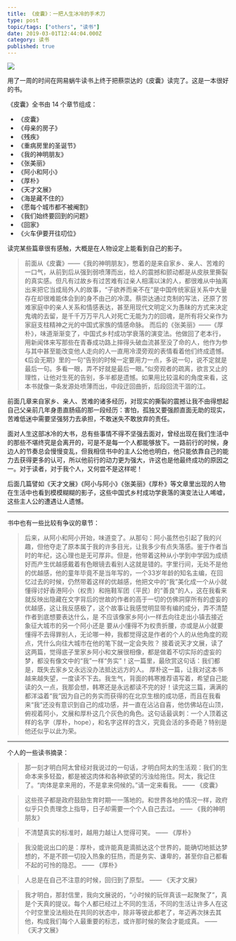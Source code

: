 ```yaml
---
title: 《皮囊》：一把人生冰冷的手术刀
type: post
topic/tags: ["others", "读书"]
date: 2019-03-01T12:44:04.000Z
category: 读书
published: true
---
```


![](https://note.bioitee.com/yuque/0/2019/png/126032/1551444282854-71ce4235-15d0-422e-91b9-701974cefbab.png#align=left&display=inline&height=746&originHeight=800&originWidth=800&size=0&status=done&width=746)

用了一周的时间在网易蜗牛读书上终于把蔡崇达的《皮囊》读完了。这是一本很好的书。

《皮囊》全书由 14 个章节组成：

- 《皮囊》
- 《母亲的房子》
- 《残疾》
- 《重病房里的圣诞节》
- 《我的神明朋友》
- 《张美丽》
- 《阿小和阿小》
- 《厚朴》
- 《天才文展》
- 《海是藏不住的》
- 《愿每个城市都不被阉割》
- 《我们始终要回到的问题》
- 《回家》
- 《火车伊要开往叨位》

读完某些篇章很有感触，大概是在人物设定上能看到自己的影子。

> 前面从《皮囊》——《我的神明朋友》，憋着的是来自家乡、亲人、苦难的一口气，从前到后从强到弱喷薄而出，给人的震撼和颤动都是从皮肤里撕裂的真实感。但凡有过故乡有过苦难有过亲人相濡以沫的人，都很难从中抽离出来把它当成局外人的故事，“子欲养而亲不在”是中国传统家庭关系中大量存在却很难能体会到的身不由己的冷漠。蔡崇达通过克制的写法，还原了苦难家庭中的亲人关系和情感表达，甚至用现代文明定义为愚昧的方式来决定鬼魂的去留，是千千万万平凡人对死亡无能为力的回魂，是所有将父亲作为家庭支柱精神之光的中国式家族的情感命脉。
> 而后的《张美丽》——《厚朴》，味道渐渐变了，中国式乡村成功学衰落的演变法。他做回了老本行，用新闻体来写那些在青春成功路上摔得头破血流甚至没了命的人，他作为参与其中甚至能改变他人走向的人一直用冷漠旁观的表情看着他们终成遗憾。《后会无期》里的一句“告别的时候一定要用力一点，多说一句，说不定就是最后一句。多看一眼，弄不好就是最后一眼。”似旁观者的疏离，欲言又止的理性，让他对生死的告别，多半都是遗憾。如果用比较温和的角度来看，这本书就像一条发源处喷薄而出，中段迂回曲折，后段回流干涸的江。


前面几章来自家乡、亲人、苦难的诸多经历，对现实的撕裂的震撼让我不由得想起自己父亲前几年身患直肠癌的那一段经历：害怕，孤独又要强颜直面无助的现实，苦难低迷中需要坚强努力去承担，不敢迷失不敢放弃的责任。

面对人生这部冰冷的大书，总有些事情不得不坚强去面对，曾经出现在我们生活中的那些不堪终究是会离开的，可是不是每一个人都能够放下。一路前行的时候，身边人的节奏总会慢慢变乱，但我相信书中的主人公他也明白，他只能依靠自己的能力去获得更多的认可，所以他前行的动力更为强大，许这也是他最终成功的原因之一。对于读者，对于我个人，又何尝不是这样呢！

后面几篇譬如《天才文展》《阿小与阿小》《张美丽》《厚朴》等文章里出现的人物在生活中也看到模模糊糊的影子，这些中国式乡村成功学衰落的演变法让人唏嘘，这些主人公的遭遇让人遗憾。

---


书中也有一些比较有争议的章节：

> 后来，从阿小和阿小开始，味道变了。从那句：阿小虽然也引起了我的兴趣，但他夺走了原本属于我的许多目光，让我多少有点失落感。鉴于作者当时的年纪，这心理也是无可厚非。但是，他带着这种从小学到中学因为成绩好而产生优越感戴着有色眼镜去看别人这就是错的。字里行间，无处不是他的优越感，他的童年毕竟不是当年写的，一个33岁年龄的知名主编，在回忆过去的时候，仍然带着这样的优越感，他把文中的“我”美化成一个从小就懂得讨好香港阿小（权贵）和拖鞋军团（平民）的“善良”的人，这在我看来就反映出隐藏在文字背后的世故的作者的高于一切的仿佛洞穿所有的虚妄的优越感，这让我反感极了，这个故事让我感觉明显带有编的成分，弄不清楚作者到底想要表达什么，是 不应该像家乡阿小一样去向往走出小镇去接近象征大城市的另一个阿小还是 要从小懂得不为权贵折腰，亦或是从小就要懂得不去得罪别人，无论哪一种，我都觉得这是作者的个人的从他角度的观点，凭什么向往大城市在他的笔下就一定会失败？
> 接着说天才文展，读了这两篇，觉得底子里家乡阿小和文展很相像，都是做着不切实际的虚妄的梦，都没有像文中的“我”一样“务实”！这一篇里，最欣赏这句话：我们都是，既失去家乡又永远没办法抵达远方的人。
> 厚朴这一篇，让我对这本书越来越失望，一度读不下去。我生气，背面的韩寒推荐语写着，希望自己能读的久一点，我那会想，韩寒还是永远都读不完的好！读完这三篇，满满的都洋溢着“我”因为自己的务实而获得的在北京生根的成功感，而且在我看来“我”还没有意识到自己的成功感，并一直在沾沾自喜，他仿佛站在山顶，俯视着阿小，文展和厚朴这几个灰色的角色。这句话最讽刺：一个人顶着这样的名字（厚朴，hope），和名字这样的含义，究竟会活的多奇葩？特别是他还似乎以此为荣。


---


个人的一些读书摘录：

> 那一刻才明白阿太曾经对我说过的一句话，才明白阿太的生活观：我们的生命本来多轻盈，都是被这肉体和各种欲望的污浊给拖住。阿太，我记住了。“肉体是拿来用的，不是拿来伺候的。”请一定来看我。
> —— 《皮囊》


> 这些孩子都是政府鼓励生育时期一一落地的。和世界各地的情况一样，政府似乎只负责理念上指导，日子却需要一个个人自己去过。
> —— 《我的神明朋友》


> 不清楚真实的标准时，越用力越让人觉得可笑。
> —— 《厚朴》


> 我没能说出口的是：厚朴，或许能真是滴抵达这个世界的，能确切地抵达梦想的，不是不顾一切投入热象的狂热，而是务实、谦卑的，甚至你自己都看不起的可怜的隐忍。
> —— 《厚朴》


> 人总是在自己不注意的时候，回归到了原型。
> —— 《天才文展》


> 我才明白，那封信里，我向文展说的，“小时候的玩伴真该一起聚聚了”，真是个天真的提议。每个人都已经过上不同的生活，不同的生活让许多人在这个时空里没法相处在共同的状态中，除非等彼此都老了，年迈再次抹去其他，构成我们每个人最重要的标志，或许那时候的聚会才能成真。
> —— 《天才文展》






